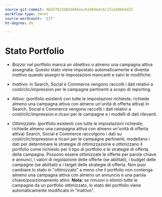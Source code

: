 ```yaml
---
source-git-commit: 9bd37823d8d2846eacb1469edc6c1fa1b86b4d33
workflow-type: tm+mt
source-wordcount: '217'
ht-degree: 0%

---
```

# Stato Portfolio

<!-- used in multiple procedures -->

* *Bozza:* nel portfolio manca un obiettivo o almeno una campagna attiva assegnata. Questo stato viene impostato automaticamente e diventa *inattivo* quando assegni le impostazioni mancanti e salvi le modifiche.

* *Inattivo:* in Search, Social e Commerce vengono raccolti i dati relativi a costi/clic/impression per le campagne pertinenti a scopo di reporting.

* *Attivo:* (portfolio esistenti con tutte le impostazioni richieste; richiede almeno una campagna attiva con almeno un&#39;unità di offerta attiva) In Search, Social e Commerce vengono raccolti i dati relativi a costi/clic/impression e ricavi per le campagne e i modelli di dati rilevanti.

* *Ottimizzato:* (portfolio esistenti con tutte le impostazioni richieste; richiede almeno una campagna attiva con almeno un&#39;unità di offerta attiva) Search, Social e Commerce raccolgono i dati su costi/clic/impression e ricavi per le campagne pertinenti, modellano i dati per determinare le strategie di ottimizzazione e ottimizzano il portfolio come richiesto per il tipo di portfolio e le strategie di offerta della campagna. Possono essere ottimizzate le offerte per parole chiave e annunci, i valori di regolazione delle offerte (se abilitati), i budget delle campagne (se abilitati) e i target delle strategie di offerta. Non puoi cambiare lo stato in &quot;ottimizzato&quot; a meno che il portfolio non contenga almeno una campagna attiva con almeno un annuncio e una parola chiave/posizionamento attivi. **Nota:** se rimuovi o elimini tutte le campagne da un portfolio ottimizzato, lo stato del portfolio viene automaticamente modificato in &quot;inattivo&quot;.
